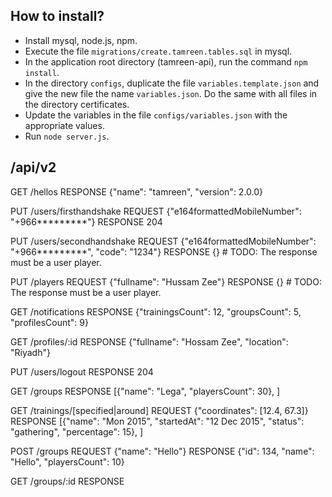 
## How to install?
- Install mysql, node.js, npm.
- Execute the file <code>migrations/create.tamreen.tables.sql</code> in mysql.
- In the application root directory (tamreen-api), run the command <code>npm install</code>.
- In the directory <code>configs</code>, duplicate the file <code>variables.template.json</code> and give the new file the name <code>variables.json</code>. Do the same with all files in the directory certificates.
- Update the variables in the file <code>configs/variables.json</code> with the appropriate values.
- Run <code>node server.js</code>.

## /api/v2

GET /hellos
RESPONSE {"name": "tamreen", "version": 2.0.0}

PUT /users/firsthandshake
REQUEST {"e164formattedMobileNumber": "+966*********"}
RESPONSE 204

PUT /users/secondhandshake
REQUEST {"e164formattedMobileNumber": "+966*********", "code": "1234"}
RESPONSE {} # TODO: The response must be a user player.

PUT /players
REQUEST {"fullname": "Hussam Zee"}
RESPONSE {} # TODO: The response must be a user player.

GET /notifications
RESPONSE {"trainingsCount": 12, "groupsCount": 5, "profilesCount": 9}

GET /profiles/:id
RESPONSE {"fullname": "Hossam Zee", "location": "Riyadh"}

PUT /users/logout
RESPONSE 204

GET /groups
RESPONSE [{"name": "Lega", "playersCount": 30}, ]

GET /trainings/[specified|around]
REQUEST {"coordinates": [12.4, 67.3]}
RESPONSE [{"name": "Mon 2015", "startedAt": "12 Dec 2015", "status": "gathering", "percentage": 15}, ]

POST /groups
REQUEST {"name": "Hello"}
RESPONSE {"id": 134, "name": "Hello", "playersCount": 10}

GET /groups/:id
RESPONSE 

